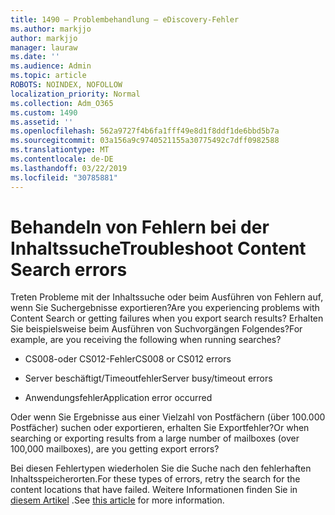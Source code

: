 ```yaml
---
title: 1490 – Problembehandlung – eDiscovery-Fehler
ms.author: markjjo
author: markjjo
manager: lauraw
ms.date: ''
ms.audience: Admin
ms.topic: article
ROBOTS: NOINDEX, NOFOLLOW
localization_priority: Normal
ms.collection: Adm_O365
ms.custom: 1490
ms.assetid: ''
ms.openlocfilehash: 562a9727f4b6fa1fff49e8d1f8ddf1de6bbd5b7a
ms.sourcegitcommit: 03a156a9c9740521155a30775492c7dff0982588
ms.translationtype: MT
ms.contentlocale: de-DE
ms.lasthandoff: 03/22/2019
ms.locfileid: "30785881"
---
```

# <a name="troubleshoot-content-search-errors"></a><span data-ttu-id="e35db-102">Behandeln von Fehlern bei der Inhaltssuche</span><span class="sxs-lookup"><span data-stu-id="e35db-102">Troubleshoot Content Search errors</span></span>

<span data-ttu-id="e35db-103">Treten Probleme mit der Inhaltssuche oder beim Ausführen von Fehlern auf, wenn Sie Suchergebnisse exportieren?</span><span class="sxs-lookup"><span data-stu-id="e35db-103">Are you experiencing problems with Content Search or getting failures when you export search results?</span></span>
<span data-ttu-id="e35db-104">Erhalten Sie beispielsweise beim Ausführen von Suchvorgängen Folgendes?</span><span class="sxs-lookup"><span data-stu-id="e35db-104">For example, are you receiving the following when running searches?</span></span>

- <span data-ttu-id="e35db-105">CS008-oder CS012-Fehler</span><span class="sxs-lookup"><span data-stu-id="e35db-105">CS008 or CS012 errors</span></span>

- <span data-ttu-id="e35db-106">Server beschäftigt/Timeoutfehler</span><span class="sxs-lookup"><span data-stu-id="e35db-106">Server busy/timeout errors</span></span>

- <span data-ttu-id="e35db-107">Anwendungsfehler</span><span class="sxs-lookup"><span data-stu-id="e35db-107">Application error occurred</span></span>

<span data-ttu-id="e35db-108">Oder wenn Sie Ergebnisse aus einer Vielzahl von Postfächern (über 100.000 Postfächer) suchen oder exportieren, erhalten Sie Exportfehler?</span><span class="sxs-lookup"><span data-stu-id="e35db-108">Or when searching or exporting results from a large number of mailboxes (over 100,000 mailboxes), are you getting export errors?</span></span>

<span data-ttu-id="e35db-109">Bei diesen Fehlertypen wiederholen Sie die Suche nach den fehlerhaften Inhaltsspeicherorten.</span><span class="sxs-lookup"><span data-stu-id="e35db-109">For these types of errors, retry the search for the content locations that have failed.</span></span> <span data-ttu-id="e35db-110">Weitere Informationen finden Sie in [diesem Artikel](https://docs.microsoft.com/office365/securitycompliance/retry-failed-content-search) .</span><span class="sxs-lookup"><span data-stu-id="e35db-110">See  [this article](https://docs.microsoft.com/office365/securitycompliance/retry-failed-content-search) for more information.</span></span>
